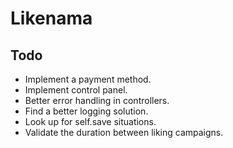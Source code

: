 # Likenama

## Todo

* Implement a payment method.
* Implement control panel.
* Better error handling in controllers.
* Find a better logging solution.
* Look up for self.save situations.
* Validate the duration between liking campaigns.
